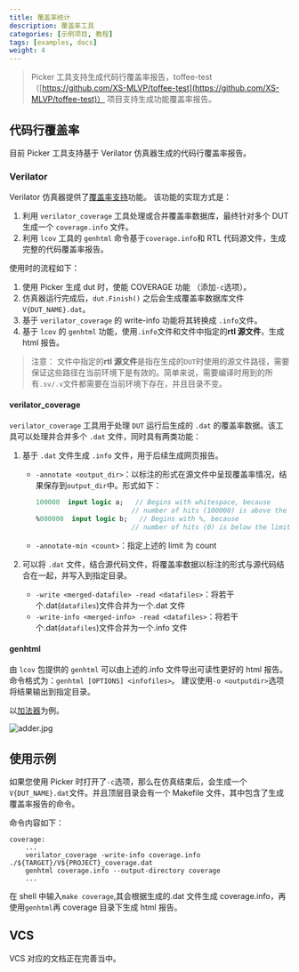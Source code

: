 ```yaml
---
title: 覆盖率统计
description: 覆盖率工具
categories: [示例项目, 教程]
tags: [examples, docs]
weight: 4
---
```


> Picker 工具支持生成代码行覆盖率报告，toffee-test（[https://github.com/XS-MLVP/toffee-test](https://github.com/XS-MLVP/toffee-test)） 项目支持生成功能覆盖率报告。

## 代码行覆盖率

目前 Picker 工具支持基于 Verilator 仿真器生成的代码行覆盖率报告。

### Verilator

Verilator 仿真器提供了[覆盖率支持](https://verilator.org/guide/latest/exe_verilator_coverage.html)功能。
该功能的实现方式是：

1. 利用 `verilator_coverage` 工具处理或合并覆盖率数据库，最终针对多个 DUT 生成一个 `coverage.info` 文件。
2. 利用 `lcov` 工具的 `genhtml` 命令基于`coverage.info`和 RTL 代码源文件，生成完整的代码覆盖率报告。

使用时的流程如下：

1. 使用 Picker 生成 dut 时，使能 COVERAGE 功能 （添加`-c`选项）。
2. 仿真器运行完成后，`dut.Finish()` 之后会生成覆盖率数据库文件 `V{DUT_NAME}.dat`。
3. 基于 `verilator_coverage` 的 write-info 功能将其转换成 `.info`文件。
4. 基于 `lcov` 的 `genhtml` 功能，使用`.info`文件和文件中指定的**rtl 源文件**，生成 html 报告。

> 注意： 文件中指定的**rtl 源文件**是指在生成的`DUT`时使用的源文件路径，需要保证这些路径在当前环境下是有效的。简单来说，需要编译时用到的所有`.sv/.v`文件都需要在当前环境下存在，并且目录不变。

#### verilator_coverage

`verilator_coverage` 工具用于处理 `DUT` 运行后生成的 `.dat` 的覆盖率数据。该工具可以处理并合并多个 `.dat` 文件，同时具有两类功能：

1. 基于 `.dat` 文件生成 `.info` 文件，用于后续生成网页报告。

   - `-annotate <output_dir>`：以标注的形式在源文件中呈现覆盖率情况，结果保存到`output_dir`中。形式如下：

     ```sv
     100000  input logic a;   // Begins with whitespace, because
                             // number of hits (100000) is above the limit.
     %000000  input logic b;   // Begins with %, because
                             // number of hits (0) is below the limit.
     ```

   - `-annotate-min <count>`：指定上述的 limit 为 count

2. 可以将 `.dat` 文件，结合源代码文件，将覆盖率数据以标注的形式与源代码结合在一起，并写入到指定目录。

   - `-write <merged-datafile> -read <datafiles>`：将若干个.dat(`datafiles`)文件合并为一个.dat 文件
   - `-write-info <merged-info> -read <datafiles>`：将若干个.dat(`datafiles`)文件合并为一个.info 文件

#### genhtml

由 `lcov` 包提供的 `genhtml` 可以由上述的.info 文件导出可读性更好的 html 报告。命令格式为：`genhtml [OPTIONS] <infofiles>`。
建议使用`-o <outputdir>`选项将结果输出到指定目录。

以[加法器](/docs/quick-start/eg-adder/)为例。

![adder.jpg](adder.jpg)

## 使用示例

如果您使用 Picker 时打开了`-c`选项，那么在仿真结束后，会生成一个`V{DUT_NAME}.dat`文件。并且顶层目录会有一个 Makefile 文件，其中包含了生成覆盖率报告的命令。

命令内容如下：

```make
coverage:
    ...
    verilator_coverage -write-info coverage.info ./${TARGET}/V${PROJECT}_coverage.dat
    genhtml coverage.info --output-directory coverage
    ...
```

在 shell 中输入`make coverage`,其会根据生成的.dat 文件生成 coverage.info，再使用`genhtml`再 coverage 目录下生成 html 报告。

## VCS

VCS 对应的文档正在完善当中。
